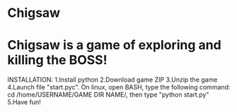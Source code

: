 # Chigsaw
Chigsaw is a game of exploring and killing the BOSS!
====================================================
INSTALLATION:
1.Install python
2.Download game ZIP
3.Unzip the game
4.Launch file "start.pyc". On linux, open BASH, type the following command:
cd /home/USERNAME/GAME DIR NAME/, then type "python start.py"
5.Have fun!
